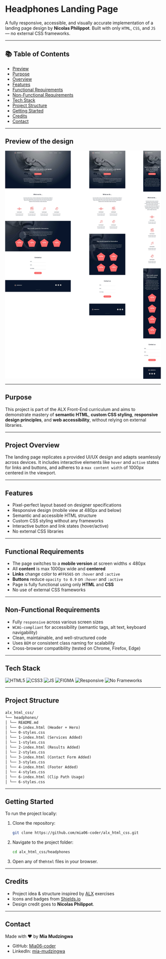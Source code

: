 # Headphones Landing Page

A fully responsive, accessible, and visually accurate implementation of a landing page design by **Nicolas Philippot**. Built with only `HTML`, `CSS`, and `JS` — no external CSS frameworks.

---

## 📚 Table of Contents

- [Preview](#preview-of-the-design)
- [Purpose](#purpose)
- [Overview](#project-overview)
- [Features](#features)
- [Functional Requirements](#functional-requirements)
- [Non-Functional Requirements](#non-functional-requirements)
- [Tech Stack](#tech-stack)
- [Project Structure](#project-structure)
- [Getting Started](#getting-started)
- [Credits](#credits)
- [Contact](#contact)

---

## Preview of the design

![UI Design](./images/image.png)

---

## Purpose

This project is part of the ALX Front-End curriculum and aims to demonstrate mastery of **semantic HTML**, **custom CSS styling**, **responsive design principles**, and **web accessibility**, without relying on external libraries.

---

## Project Overview

The landing page replicates a provided UI/UX design and adapts seamlessly across devices. It includes interactive elements like `hover` and `active` states for links and buttons, and adheres to a `max content width` of 1000px centered in the viewport.

---

## Features

- Pixel-perfect layout based on designer specifications
- Responsive design (mobile view at 480px and below)
- Semantic and accessible HTML structure
- Custom CSS styling without any frameworks
- Interactive button and link states (hover/active)
- No external CSS libraries

---

## Functional Requirements

- The page switches to a **mobile version** at screen widths ≤ 480px
- All **content** is max 1000px wide and **centered**
- **Links** change color to `#FF6565` on `:hover` and `:active`
- **Buttons** reduce `opacity to 0.9` on `:hover` and `:active`
- Page is fully functional using only **HTML** and **CSS**
- No use of external CSS frameworks

---

## Non-Functional Requirements

- Fully `responsive` across various screen sizes
- `WCAG-compliant` for accessibility (semantic tags, alt text, keyboard navigability)
- Clean, maintainable, and well-structured code
- Uses `BEM` or consistent class naming for scalability
- Cross-browser compatibility (tested on Chrome, Firefox, Edge)

---

## Tech Stack

![HTML5](https://img.shields.io/badge/HTML5-E34F26?style=flat&logo=html5&logoColor=white)
![CSS3](https://img.shields.io/badge/CSS3-1572B6?style=flat&logo=css3&logoColor=white)
![JS](https://img.shields.io/badge/JavaScript-F7DF1E?style=flat&logo=javascript&logoColor=black)
![FIGMA](https://img.shields.io/badge/Figma-F24E1E?style=flat&logo=figma&logoColor=white)
![Responsive](https://img.shields.io/badge/Responsive-Design-0db7ed?style=flat&logo=csswizardry&logoColor=white)
![No Frameworks](https://img.shields.io/badge/No%20CSS%20Frameworks-Used-critical?style=flat&logo=css3&logoColor=white)

---

## Project Structure

```
alx_html_css/
└── headphones/
│ └── README.md
│ └── 0-index.html (Header + Hero)
│ └── 0-styles.css
│ └── 1-index.html (Services Added)
│ └── 1-styles.css
│ └── 2-index.html (Results Added)
│ └── 2-styles.css
│ └── 3-index.html (Contact Form Added)
│ └── 3-styles.css
│ └── 4-index.html (Footer Added)
│ └── 4-styles.css
│ └── 6-index.html (Clip Path Usage)
│ └── 6-styles.css
```

<!--
│ └── 7-index.html
│ └── 7-styles.css
│ └── 8-index.html
│ └── 8-styles.css
│ └── 8-script.js
```
-->

---

## Getting Started

To run the project locally:

1. Clone the repository:

   ```bash
   git clone https://github.com/mia06-coder/alx_html_css.git

   ```

2. Navigate to the project folder:

   ```bash
   cd alx_html_css/headphones
   ```

3. Open any of the`html` files in your browser.

---

## Credits

- Project idea & structure inspired by [ALX](https://www.alxafrica.com/) exercises
- Icons and badges from [Shields.io](https://shields.io/)
- Design credit goes to **Nicolas Philippot**.

---

## Contact

Made with ❤️ by **Mia Mudzingwa**

- GitHub: [Mia06-coder](https://github.com/Mia06-coder)
- LinkedIn: [mia-mudzingwa](https://www.linkedin.com/in/mia-mudzingwa)
